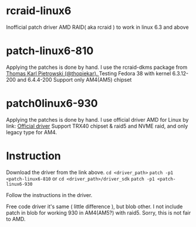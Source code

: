 # rcraid-linux6
Inofficial patch driver AMD RAID( aka rcraid ) to work in linux 6.3 and above

# patch-linux6-810 
Applying the patches is done by hand. I use the rcraid-dkms package from [Thomas Karl Pietrowski (@thopiekar). ](https://github.com/thopiekar/rcraid-dkms)
Testing Fedora 38 with kernel 6.3.12-200 and 6.4.4-200
Support only AM4(AM5) chipset 


# patch0linux6-930
Applying the patches is done by hand. I use official driver AMD for Linux by link: [Official driver](https://www.amd.com/en/support/chipsets/amd-socket-strx4/trx40)
Support TRX40  chipset & raid5 and NVME raid, and only legacy type for AM4.


# Instruction 
Download the driver from the link above. 
`cd <driver_path>`
`patch -p1 <patch-linux6-810`
or
`cd <driver_path>/driver_sdk`
`patch -p1 <patch-linux6-930`

Follow the instructions in the driver.

Free code driver it's same ( little difference ), but blob other. 
I not include patch in blob for working 930 in AM4(AM5?) with raid5. Sorry, this is not fair to AMD.

